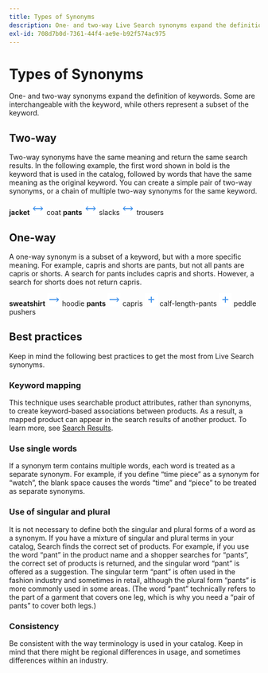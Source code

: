 ```yaml
---
title: Types of Synonyms
description: One- and two-way Live Search synonyms expand the definition of keywords.
exl-id: 708d7b0d-7361-44f4-ae9e-b92f574ac975
---
```

# Types of Synonyms

One- and two-way synonyms expand the definition of keywords. Some are interchangeable with the keyword, while others represent a subset of the keyword.

## Two-way

Two-way synonyms have the same meaning and return the same search results. In the following example, the first word shown in bold is the keyword that is used in the catalog, followed by words that have the same meaning as the original keyword. You can create a simple pair of two-way synonyms, or a chain of multiple two-way synonyms for the same keyword.

**jacket** ![Two-way selector](assets/btn-two-way.png) coat
**pants** ![Two-way selector](assets/btn-two-way.png) slacks ![Two-way selector](assets/btn-two-way.png) trousers

## One-way

A one-way synonym is a subset of a keyword, but with a more specific meaning. For example, capris and shorts are pants, but not all pants are capris or shorts. A search for pants includes capris and shorts. However, a search for shorts does not return capris.

**sweatshirt** ![One-way selector](assets/btn-one-way.png) hoodie
**pants** ![One-way selector](assets/btn-one-way.png) capris ![Multiple one-way selector](assets/btn-multiple-one-way.png) calf-length-pants ![Multiple one-way selector](assets/btn-multiple-one-way.png) peddle pushers

## Best practices

Keep in mind the following best practices to get the most from Live Search synonyms.

### Keyword mapping

This technique uses searchable product attributes, rather than synonyms, to create keyword-based associations between products. As a result, a mapped product can appear in the search results of another product. To learn more, see [Search Results](https://docs.magento.com/user-guide/catalog/search-results.html).

### Use single words

If a synonym term contains multiple words, each word is treated as a separate synonym. For example, if you define “time piece” as a synonym for “watch”, the blank space causes the words “time” and “piece” to be treated as separate synonyms.

### Use of singular and plural

It is not necessary to define both the singular and plural forms of a word as a synonym. If you have a mixture of singular and plural terms in your catalog, Search finds the correct set of products. For example, if you use the word “pant” in the product name and a shopper searches for “pants”, the correct set of products is returned, and the singular word “pant” is offered as a suggestion. The singular term “pant” is often used in the fashion industry and sometimes in retail, although the plural form “pants” is more commonly used in some areas. (The word “pant” technically refers to the part of a garment that covers one leg, which is why you need a “pair of pants” to cover both legs.)

### Consistency

Be consistent with the way terminology is used in your catalog. Keep in mind that there might be regional differences in usage, and sometimes differences within an industry.
